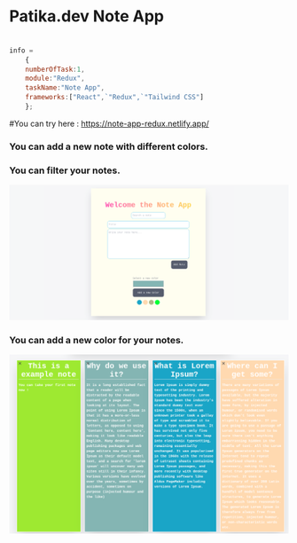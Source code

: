 Patika.dev Note App
=

```javascript  

info = 
    {
    numberOfTask:1,
    module:"Redux",
    taskName:"Note App",
    frameworks:["React",`"Redux",`"Tailwind CSS"]
    }; 
```

#You can try here : https://note-app-redux.netlify.app/

### You can add a new note with different colors.

### You can filter your notes.

![Form](Form.png)
### You can add a new color for your notes.
![Form](List.png)

